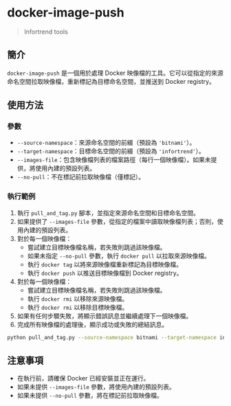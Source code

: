 # docker-image-push
> Infortrend tools
## 簡介

`docker-image-push` 是一個用於處理 Docker 映像檔的工具。它可以從指定的來源命名空間拉取映像檔，重新標記為目標命名空間，並推送到 Docker registry。

## 使用方法

### 參數

- `--source-namespace`：來源命名空間的前綴（預設為 `'bitnami'`）。
- `--target-namespace`：目標命名空間的前綴（預設為 `'infortrend'`）。
- `--images-file`：包含映像檔列表的檔案路徑（每行一個映像檔）。如果未提供，將使用內建的預設列表。
- `--no-pull`：不在標記前拉取映像檔（僅標記）。

### 執行範例
1. 執行 `pull_and_tag.py` 腳本，並指定來源命名空間和目標命名空間。
2. 如果提供了 `--images-file` 參數，從指定的檔案中讀取映像檔列表；否則，使用內建的預設列表。
3. 對於每一個映像檔：
   - 嘗試建立目標映像檔名稱，若失敗則跳過該映像檔。
   - 如果未指定 `--no-pull` 參數，執行 `docker pull` 以拉取來源映像檔。
   - 執行 `docker tag` 以將來源映像檔重新標記為目標映像檔。
   - 執行 `docker push` 以推送目標映像檔到 Docker registry。
4. 對於每一個映像檔：
   - 嘗試建立目標映像檔名稱，若失敗則跳過該映像檔。
   - 執行 `docker rmi` 以移除來源映像檔。
   - 執行 `docker rmi` 以移除目標映像檔。
5. 如果有任何步驟失敗，將顯示錯誤訊息並繼續處理下一個映像檔。
6. 完成所有映像檔的處理後，顯示成功或失敗的總結訊息。

```bash
python pull_and_tag.py --source-namespace bitnami --target-namespace infortrend
```

## 注意事項

- 在執行前，請確保 Docker 已經安裝並正在運行。
- 如果未提供 `--images-file` 參數，將使用內建的預設列表。
- 如果未提供 `--no-pull` 參數，將在標記前拉取映像檔。


